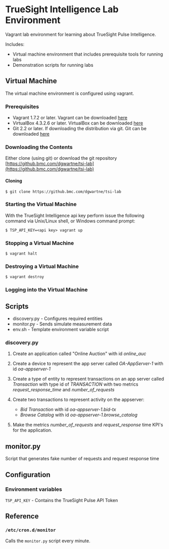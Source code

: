 # TrueSight Intelligence Lab Environment

Vagrant lab environment for learning about TrueSight Pulse Intelligence.

Includes:
- Virtual machine environment that includes prerequisite tools for running labs
- Demonstration scripts for running labs

## Virtual Machine

The virtual machine environment is configured using vagrant.

### Prerequisites

- Vagrant 1.7.2 or later. Vagrant can be downloaded [here](https://www.vagrantup.com/downloads.html)
- VirtualBox 4.3.2.6 or later. VirtualBox can be downloaded [here](https://www.virtualbox.org/wiki/Downloads)
- Git 2.2 or later. If downloading the distribution via git. Git can be downloaded [here](http://git-scm.com/download)

### Downloading the Contents

Either clone (using git) or download the git repository [https://github.bmc.com/dgwartne/tsi-lab](https://github.bmc.com/dgwartne/tsi-lab)

#### Cloning

```
$ git clone https://github.bmc.com/dgwartne/tsi-lab
```

### Starting the Virtual Machine

With the TrueSight Intelligence api key perform issue the following command via Unix/Linux shell, or Windows command prompt:

```
$ TSP_API_KEY=<api key> vagrant up
```

### Stopping a Virtual Machine

```
$ vagrant halt
```

### Destroying a Virtual Machine

```
$ vagrant destroy
```

### Logging into the Virtual Machine



## Scripts

- discovery.py - Configures required entities
- monitor.py - Sends simulate measurement data
- env.sh - Template environment variable script


### discovery.py

1. Create an application called "Online Auction" with id _online\_auc_

2. Create a device to represent the app server called _OA-AppServer-1_ with id _oa-appserver-1_

3. Create a type of entity to represent transactions on an app server called _Transaction_ with
type id of _TRANSACTION_ with two metrics _request\_response\_time_ and _number\_of\_requests_

4. Create two transactions to represent activity on the appserver:
   -  _Bid Transaction_ with id _oa-appserver-1.bid-tx_
   -  _Browse Catalog_ with id _oa-appserver-1.browse\_catalog_

5. Make the metrics _number\_of\_requests_ and _request\_response_ time KPI's for the application.

## monitor.py

Script that generates fake number of requests and request response time

## Configuration

### Environment variables

`TSP_API_KEY` - Contains the TrueSight Pulse API Token

## Reference

### `/etc/cron.d/monitor`

Calls the `monitor.py` script every minute.


